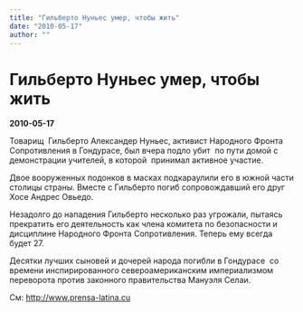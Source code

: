 ```yaml
---
title: "Гильберто Нуньес умер, чтобы жить"
date: "2010-05-17"
author: ""
---
```


# Гильберто Нуньес умер, чтобы жить

**2010-05-17** 

Товарищ  Гильберто Александер Нуньес, активист Народного Фронта Сопротивления в Гондурасе, был вчера подло убит  по пути домой с демонстрации учителей, в которой  принимал активное участие.

Двое вооруженных подонков в масках подкараулили его в южной части столицы страны. Вместе с Гильберто погиб сопровождавший его друг Хосе Андрес Овьедо.

Незадолго до нападения Гильберто несколько раз угрожали, пытаясь прекратить его деятельность как члена комитета по безопасности и дисциплине Народного Фронта Сопротивления. Теперь ему всегда будет 27.

Десятки лучших сыновей и дочерей народа погибли в Гондурасе  со времени инспирированного североамериканским империализмом переворота против законного правительства Мануэля Селаи.

См: http://www.prensa-latina.cu